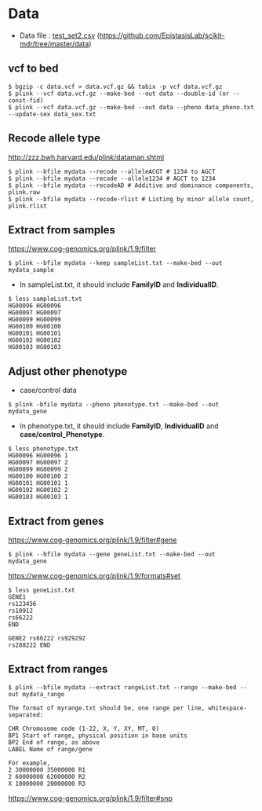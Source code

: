 # Data

- Data file : [test_set2.csv](data/test_set2.csv) (<https://github.com/EpistasisLab/scikit-mdr/tree/master/data>)

## vcf to bed
```
$ bgzip -c data.vcf > data.vcf.gz && tabix -p vcf data.vcf.gz
$ plink --vcf data.vcf.gz --make-bed --out data --double-id (or --const-fid)
$ plink --vcf data.vcf.gz --make-bed --out data --pheno data_pheno.txt --update-sex data_sex.txt
```

## Recode allele type
<http://zzz.bwh.harvard.edu/plink/dataman.shtml>
```
$ plink --bfile mydata --recode --alleleACGT # 1234 to AGCT
$ plink --bfile mydata --recode --allele1234 # AGCT to 1234
$ plink --bfile mydata --recodeAD # Additive and dominance components, plink.raw
$ plink --bfile mydata --recode-rlist # Listing by minor allele count, plink.rlist
```

## Extract from samples
<https://www.cog-genomics.org/plink/1.9/filter>
```
$ plink --bfile mydata --keep sampleList.txt --make-bed --out mydata_sample
```
- In sampleList.txt, it should include **FamilyID** and **IndividualID**.
```
$ less sampleList.txt
HG00096	HG00096
HG00097	HG00097
HG00099	HG00099
HG00100	HG00100
HG00101	HG00101
HG00102	HG00102
HG00103	HG00103
```

## Adjust other phenotype
- case/control data
```
$ plink -bfile mydata --pheno phenotype.txt --make-bed --out mydata_gene
```
- In phenotype.txt, it should include **FamilyID**, **IndividualID** and **case/control_Phenotype**.
```
$ less phenotype.txt
HG00096	HG00096	1
HG00097	HG00097	2
HG00099	HG00099	2
HG00100	HG00100	2
HG00101	HG00101	1
HG00102	HG00102	2
HG00103	HG00103	1
```

## Extract from genes
<https://www.cog-genomics.org/plink/1.9/filter#gene>
```
$ plink --bfile mydata --gene geneList.txt --make-bed --out mydata_gene
```
<https://www.cog-genomics.org/plink/1.9/formats#set>
```
$ less geneList.txt
GENE1
rs123456
rs10912
rs66222
END

GENE2 rs66222 rs929292
rs288222 END
```

## Extract from ranges
```
$ plink --bfile mydata --extract rangeList.txt --range --make-bed --out mydata_range
```
```
The format of myrange.txt should be, one range per line, whitespace-separated:

CHR Chromosome code (1-22, X, Y, XY, MT, 0)
BP1 Start of range, physical position in base units
BP2 End of range, as above
LABEL Name of range/gene

For example,
2 30000000 35000000 R1
2 60000000 62000000 R2
X 10000000 20000000 R3
```
<https://www.cog-genomics.org/plink/1.9/filter#snp>
